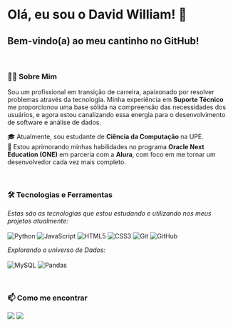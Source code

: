 # Olá, eu sou o David William! 👋

## Bem-vindo(a) ao meu cantinho no GitHub!

<br>

### 👨‍💻 Sobre Mim

<p align="left">
  Sou um profissional em transição de carreira, apaixonado por resolver problemas através da tecnologia. Minha experiência em <strong>Suporte Técnico</strong> me proporcionou uma base sólida na compreensão das necessidades dos usuários, e agora estou canalizando essa energia para o desenvolvimento de software e análise de dados.
</p>

<p align="left">
  🎓 Atualmente, sou estudante de <strong>Ciência da Computação</strong> na UPE.
  <br>
  🚀 Estou aprimorando minhas habilidades no programa <strong>Oracle Next Education (ONE)</strong> em parceria com a <strong>Alura</strong>, com foco em me tornar um desenvolvedor cada vez mais completo.
</p>

<br>

### 🛠️ Tecnologias e Ferramentas

<p align="left">
  <i>Estas são as tecnologias que estou estudando e utilizando nos meus projetos atualmente:</i>
  <br><br>
  <img src="https://img.shields.io/badge/Python-3776AB?style=for-the-badge&logo=python&logoColor=white" alt="Python">
  <img src="https://img.shields.io/badge/JavaScript-F7DF1E?style=for-the-badge&logo=javascript&logoColor=black" alt="JavaScript">
  <img src="https://img.shields.io/badge/HTML5-E34F26?style=for-the-badge&logo=html5&logoColor=white" alt="HTML5">
  <img src="https://img.shields.io/badge/CSS3-1572B6?style=for-the-badge&logo=css3&logoColor=white" alt="CSS3">
  <img src="https://img.shields.io/badge/GIT-E44C30?style=for-the-badge&logo=git&logoColor=white" alt="Git">
  <img src="https://img.shields.io/badge/GitHub-181717?style=for-the-badge&logo=github&logoColor=white" alt="GitHub">
</p>
<p align="left">
  <i>Explorando o universo de Dados:</i>
  <br><br>
  <img src="https://img.shields.io/badge/MySQL-005C84?style=for-the-badge&logo=mysql&logoColor=white" alt="MySQL">
  <img src="https://img.shields.io/badge/Pandas-2C2D72?style=for-the-badge&logo=pandas&logoColor=white" alt="Pandas">
</p>

<br>

### 📫 Como me encontrar

<p align="left">
  <a href="https://www.linkedin.com/in/david-matizu/" alt="LinkedIn">
  <img src="https://img.shields.io/badge/-LinkedIn-0077B5?style=for-the-badge&logo=linkedin&logoColor=white" /></a>

  <a href="mailto:davidwillamagimario@gmail.com" alt="Email">
  <img src="https://img.shields.io/badge/-Email-D14836?style=for-the-badge&logo=gmail&logoColor=white" /></a>
</p>
